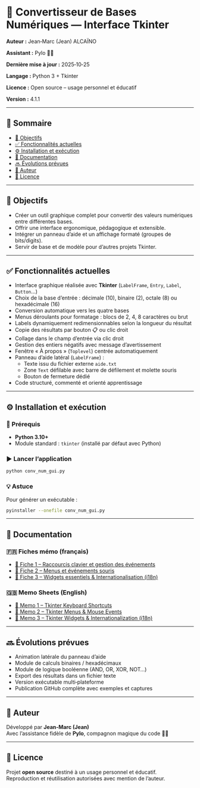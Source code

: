 # 🧮 Convertisseur de Bases Numériques — Interface Tkinter

**Auteur :** Jean‑Marc (Jean) ALCAÏNO

**Assistant :** Pylo 🧙‍♂️

**Dernière mise à jour :** 2025‑10‑25

**Langage :** Python 3 + Tkinter

**Licence :** Open source – usage personnel et éducatif

**Version :** 4.1.1

---

## 📖 Sommaire
- [🎯 Objectifs](#-objectifs)
- [✅ Fonctionnalités actuelles](#-fonctionnalités-actuelles)
- [⚙️ Installation et exécution](#️-installation-et-exécution)
- [📘 Documentation](#-documentation)
- [🔜 Évolutions prévues](#-évolutions-prévues)
- [👤 Auteur](#-auteur)
- [📜 Licence](#-licence)

---

## 🎯 Objectifs
- Créer un outil graphique complet pour convertir des valeurs numériques entre différentes bases.  
- Offrir une interface ergonomique, pédagogique et extensible.  
- Intégrer un panneau d’aide et un affichage formaté (groupes de bits/digits).  
- Servir de base et de modèle pour d’autres projets Tkinter.

---

## ✅ Fonctionnalités actuelles
- Interface graphique réalisée avec **Tkinter** (`LabelFrame`, `Entry`, `Label`, `Button`…)  
- Choix de la base d’entrée : décimale (10), binaire (2), octale (8) ou hexadécimale (16)  
- Conversion automatique vers les quatre bases  
- Menus déroulants pour formatage : blocs de 2, 4, 8 caractères ou brut  
- Labels dynamiquement redimensionnables selon la longueur du résultat  
- Copie des résultats par bouton 📋 ou clic droit  
- Collage dans le champ d’entrée via clic droit  
- Gestion des entiers négatifs avec message d’avertissement  
- Fenêtre « À propos » (`Toplevel`) centrée automatiquement  
- Panneau d’aide latéral (`LabelFrame`) :  
  - Texte issu du fichier externe `aide.txt`  
  - Zone `Text` défilable avec barre de défilement et molette souris  
  - Bouton de fermeture dédié  
- Code structuré, commenté et orienté apprentissage

---

## ⚙️ Installation et exécution

### 🧩 Prérequis
- **Python 3.10+**
- Module standard : `tkinter` (installé par défaut avec Python)

### ▶️ Lancer l’application
```bash
python conv_num_gui.py
```

### 💡 Astuce
Pour générer un exécutable :
```bash
pyinstaller --onefile conv_num_gui.py
```

---

## 📘 Documentation

### 🇫🇷 Fiches mémo (français)
- [🧭 Fiche 1 – Raccourcis clavier et gestion des événements](./Documentation/Fiche_memo_Tkinter_raccourcis.md)  
- [🧭 Fiche 2 – Menus et événements souris](./Documentation/Fiche_memo_Tkinter_menus_souris.md)  
- [🧭 Fiche 3 – Widgets essentiels & Internationalisation (i18n)](./Documentation/Fiche_memo_Tkinter_widgets_i18n.md)

### 🇬🇧 Memo Sheets (English)
- [🧭 Memo 1 – Tkinter Keyboard Shortcuts](./Documentation/Tkinter_shortcuts_memo_EN.md)  
- [🧭 Memo 2 – Tkinter Menus & Mouse Events](./Documentation/Tkinter_menus_mouse_memo_EN.md)  
- [🧭 Memo 3 – Tkinter Widgets & Internationalization (i18n)](./Documentation/Tkinter_widgets_i18n_memo_EN.md)

---

## 🔜 Évolutions prévues
- Animation latérale du panneau d’aide  
- Module de calculs binaires / hexadécimaux  
- Module de logique booléenne (AND, OR, XOR, NOT…)  
- Export des résultats dans un fichier texte  
- Version exécutable multi‑plateforme  
- Publication GitHub complète avec exemples et captures

---

## 👤 Auteur
Développé par **Jean‑Marc (Jean)**  
Avec l’assistance fidèle de **Pylo**, compagnon magique du code 🧙‍♂️

---

## 📜 Licence
Projet **open source** destiné à un usage personnel et éducatif.  
Reproduction et réutilisation autorisées avec mention de l’auteur.
